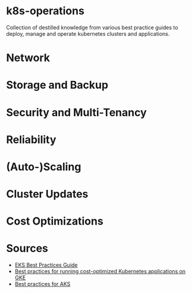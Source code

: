 # k8s-operations
Collection of destilled knowledge from various best practice guides to deploy, manage and operate kubernetes clusters and applications.
# Network
# Storage and Backup
# Security and Multi-Tenancy
# Reliability
# (Auto-)Scaling
# Cluster Updates
# Cost Optimizations
# Sources
* [EKS Best Practices Guide](https://aws.github.io/aws-eks-best-practices/)
* [Best practices for running cost-optimized Kubernetes applications on GKE](https://cloud.google.com/architecture/best-practices-for-running-cost-effective-kubernetes-applications-on-gke)
* [Best practices for AKS](https://learn.microsoft.com/en-us/azure/aks/best-practices)
